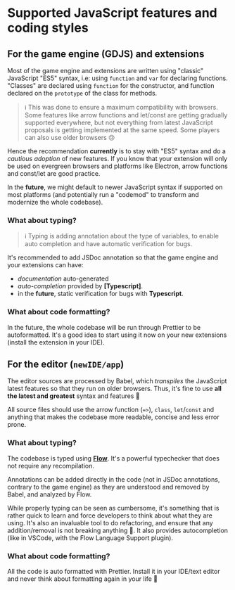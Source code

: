 # Supported JavaScript features and coding styles

## For the game engine (GDJS) and extensions

Most of the game engine and extensions are written using "classic" JavaScript "ES5" syntax, i.e: using `function` and `var` for declaring functions. "Classes" are declared using `function` for the constructor, and function declared on the `prototype` of the class for methods.

> ℹ️ This was done to ensure a maximum compatibility with browsers. Some features like arrow functions and let/const are getting gradually supported everywhere, but not everything from latest JavaScript proposals is getting implemented at the same speed. Some players can also use older browsers 😢

Hence the recommendation **currently** is to stay with "ES5" syntax and do a *cautious adoption* of new features. If you know that your extension will only be used on evergreen browsers and platforms like Electron, arrow functions and const/let are good practice.

In the **future**, we might default to newer JavaScript syntax if supported on most platforms (and potentially run a "codemod" to transform and modernize the whole codebase).

### What about typing?

> ℹ️ Typing is adding annotation about the type of variables, to enable auto completion and have automatic verification for bugs.

It's recommended to add JSDoc annotation so that the game engine and your extensions can have:
* *documentation* auto-generated
* *auto-completion* provided by **[Typescript]**.
* in the **future**, static verification for bugs with **Typescript**.

### What about code formatting?

In the future, the whole codebase will be run through Prettier to be autoformatted.
It's a good idea to start using it now on your new extensions (install the extension in your IDE).

## For the editor (`newIDE/app`)

The editor sources are processed by Babel, which *transpiles* the JavaScript latest features so that they run on older browsers. Thus, it's fine to use **all the latest and greatest** syntax and features 🎉

All source files should use the arrow function (`=>`), `class`, `let`/`const` and anything that makes the codebase more readable, concise and less error prone.

### What about typing?

The codebase is typed using **[Flow](https://flow.org/)**. It's a powerful typechecker that does not require any recompilation.

Annotations can be added directly in the code (not in JSDoc annotations, contrary to the game engine) as they are understood and removed by Babel, and analyzed by Flow.

While properly typing can be seen as cumbersome, it's something that is rather quick to learn and force developers to think about what they are using. It's also an invaluable tool to do refactoring, and ensure that any addition/removal is not breaking anything  🎉. It also provides autocompletion (like in VSCode, with the Flow Language Support plugin).

### What about code formatting?

All the code is auto formatted with Prettier. Install it in your IDE/text editor and never think about formatting again in your life 🎉
